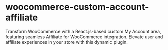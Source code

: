 # woocommerce-custom-account-affiliate
Transform WooCommerce with a React.js-based custom My Account area, featuring seamless Affiliate for WooCommerce integration. Elevate user and affiliate experiences in your store with this dynamic plugin.
